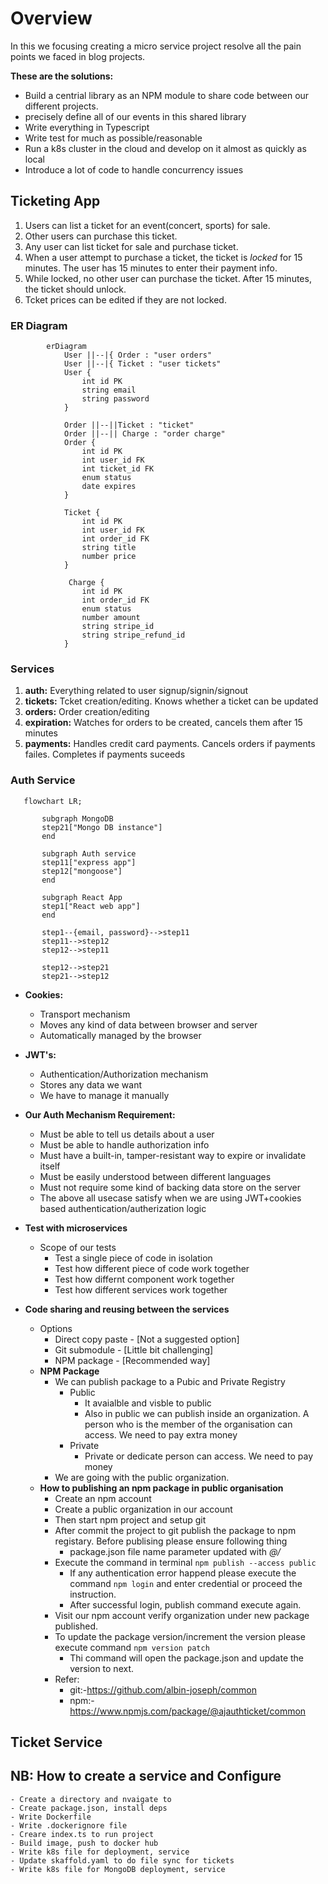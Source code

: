 # Overview

In this we focusing creating a micro service project resolve all the pain points we faced in blog projects.

**These are the solutions:**
- Build a centrial library as an NPM module to share code between our different projects.
- precisely define all of our events in this shared library
- Write everything in Typescript
- Write test for much as possible/reasonable
- Run a k8s cluster in the cloud and develop on it almost as quickly as local
- Introduce a lot of code to handle concurrency issues

## Ticketing App

1. Users can list a ticket for an event(concert, sports) for sale.
2. Other users can purchase this ticket.
3. Any user can list ticket for sale and purchase ticket.
4. When a user attempt to purchase a ticket, the ticket is *locked* for 15 minutes. The user has 15 minutes to enter their payment info.
5. While locked, no other user can purchase the ticket. After 15 minutes, the ticket should unlock.
6. Tcket prices can be edited if they are not locked.

### ER Diagram

``` mermaid
        erDiagram
            User ||--|{ Order : "user orders"
            User ||--|{ Ticket : "user tickets"
            User {
                int id PK
                string email
                string password
            }

            Order ||--||Ticket : "ticket"
            Order ||--|| Charge : "order charge"
            Order {
                int id PK
                int user_id FK
                int ticket_id FK
                enum status
                date expires
            }

            Ticket {
                int id PK
                int user_id FK
                int order_id FK
                string title
                number price
            }

             Charge {
                int id PK
                int order_id FK
                enum status
                number amount
                string stripe_id
                string stripe_refund_id
            }

```

### Services
1. **auth:** Everything related to user signup/signin/signout
2. **tickets:** Tcket creation/editing. Knows whether a ticket can be updated
3. **orders:** Order creation/editing
4. **expiration:** Watches for orders to be created, cancels them after 15 minutes
5. **payments:** Handles credit card payments. Cancels orders if payments failes. Completes if payments suceeds

### Auth Service

 ``` mermaid
    flowchart LR;

        subgraph MongoDB
        step21["Mongo DB instance"]
        end
        
        subgraph Auth service
        step11["express app"]
        step12["mongoose"]
        end

        subgraph React App
        step1["React web app"]
        end

        step1--{email, password}-->step11
        step11-->step12
        step12-->step11

        step12-->step21
        step21-->step12
```

- **Cookies:**
    - Transport mechanism
    - Moves any kind of data between browser and server
    - Automatically managed by the browser
- **JWT's:**
    - Authentication/Authorization mechanism
    - Stores any data we want
    - We have to manage it manually
- **Our Auth Mechanism Requirement:**
    - Must be able to tell us details about a user
    - Must be able to handle authorization info
    - Must have a built-in, tamper-resistant way to expire or invalidate itself
    - Must be easily understood between different languages
    - Must not require some kind of backing data store on the server
    - The above all usecase satisfy when we are using JWT+cookies based authentication/autherization logic

- **Test with microservices**
    - Scope of our tests
        - Test a single piece of code in isolation
        - Test how different piece of code work together
        - Test how differnt component work together
        - Test how different services work together
- **Code sharing and reusing between the services**
    - Options
        - Direct copy paste - [Not a suggested option]
        - Git submodule - [Little bit challenging]
        - NPM package - [Recommended way]
    - **NPM Package**
        - We can publish package to a Pubic and Private Registry
            - Public
                - It avaialble and visble to public
                - Also in public we can publish inside an organization. A person who is the member of the organisation can access. We need to pay extra money
            - Private
                - Private or dedicate person can access. We need to pay money
        - We are going with the public organization.
    - **How to publishing an npm package in public organisation**
        - Create an npm account
        - Create a public organization in our account
        - Then start npm project and setup git
        - After commit the project to git publish the package to npm registary. Before publising please ensure following thing
            - package.json file name parameter updated with *@<npmorgname>/<packagename>*
        - Execute the command in terminal `npm publish --access public`
            - If any authentication error happend please execute the command `npm login` and enter credential or proceed the instruction.
            - After successful login, publish command execute again.
        - Visit our npm account verify organization under new package published.
        - To update the package version/increment the version please execute command `npm version patch`
            - Thi command will open the package.json and update the version to next.
        - Refer:
            - git:-https://github.com/albin-joseph/common
            - npm:-https://www.npmjs.com/package/@ajauthticket/common
            

## Ticket Service



## NB: How to create a service and Configure
    - Create a directory and nvaigate to
    - Create package.json, install deps
    - Write Dockerfile
    - Write .dockerignore file
    - Creare index.ts to run project
    - Build image, push to docker hub
    - Write k8s file for deployment, service
    - Update skaffold.yaml to do file sync for tickets
    - Write k8s file for MongoDB deployment, service